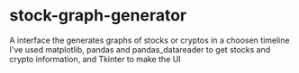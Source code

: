 # stock-graph-generator
A interface the generates graphs of stocks or cryptos in a choosen timeline
I've used matplotlib, pandas and pandas_datareader to get stocks and crypto information, and Tkinter to make the UI
